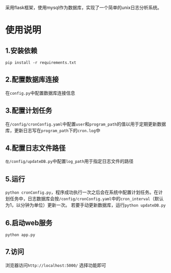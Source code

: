 采用flask框架，使用mysql作为数据库，实现了一个简单的unix日志分析系统。
# 使用说明
## 1.安装依赖
```pip install -r requirements.txt```
## 2.配置数据库连接
在```config.py```中配置数据库连接信息
## 3.配置计划任务
在```/config/cronConfig.yaml```中配置```user```和```program_path```的值以用于定期更新数据库，更新日志写在```program_path```下的```cron.log```中
## 4.配置日志文件路径
```在/config/updateDB.py```中配置```log_path```用于指定日志文件的路径
## 5.运行
```python cronConfig.py```，程序成功执行一次之后会在系统中配置计划任务。在计划任务中，日志数据库会按```/config/cronConfig.yaml```中的```cron_interval```（默认为1，以分钟为单位）更新一次。
若要手动更新数据库，运行```python updateDB.py```
## 6.启动web服务
```python app.py```
## 7.访问
浏览器访问```http://localhost:5000/```
选择功能即可